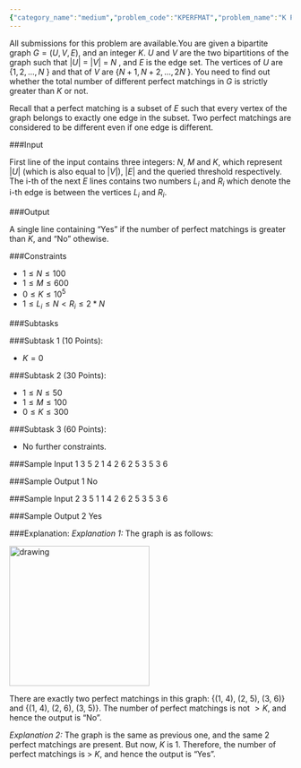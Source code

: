 ```yaml
---
{"category_name":"medium","problem_code":"KPERFMAT","problem_name":"K Perfect Matchings","languages_supported":{"0":"C","1":"CPP14","2":"JAVA","3":"PYTH","4":"PYTH 3.6","5":"PYPY","6":"CS2","7":"PAS fpc","8":"PAS gpc","9":"RUBY","10":"PHP","11":"GO","12":"NODEJS","13":"HASK","14":"rust","15":"SCALA","16":"swift","17":"D","18":"PERL","19":"FORT","20":"WSPC","21":"ADA","22":"CAML","23":"ICK","24":"BF","25":"ASM","26":"CLPS","27":"PRLG","28":"ICON","29":"SCM qobi","30":"PIKE","31":"ST","32":"NICE","33":"LUA","34":"BASH","35":"NEM","36":"LISP sbcl","37":"LISP clisp","38":"SCM guile","39":"JS","40":"ERL","41":"TCL","42":"kotlin","43":"PERL6","44":"TEXT","45":"SCM chicken","46":"PYP3","47":"CLOJ","48":"COB","49":"FS"},"max_timelimit":1,"source_sizelimit":50000,"problem_author":"admin2","problem_tester":null,"date_added":"20-06-2018","tags":{"0":"admin2"},"time":{"view_start_date":1529692200,"submit_start_date":1529692200,"visible_start_date":1529692200,"end_date":1735669800},"is_direct_submittable":false,"layout":"problem"}
---
```

<span class="solution-visible-txt">All submissions for this problem are available.</span>You are given a bipartite graph $G = (U, V , E)$, and an integer $K$. $U$ and $V$ are the two bipartitions of the graph such that |$U$| = |$V$| = $N$ , and $E$ is the edge set. The vertices of $U$ are {$1, 2, . . . , N$ } and that of $V$ are {$N + 1, N + 2, . . . , 2N$ }. You need to find out whether the total number of different perfect matchings in $G$ is strictly greater than $K$ or not.

Recall that a perfect matching is a subset of $E$ such that every vertex of the graph belongs to exactly one edge in the subset. Two perfect matchings are considered to be different even if one edge is different.

###Input

First line of the input contains three integers: $N$, $M$ and $K$, which represent |$U$| (which is also equal to |$V$|), |$E$| and the queried threshold respectively.
The i-th of the next $E$ lines contains two numbers $L_i$ and $R_i$ which denote the i-th edge is between the vertices $L_i$ and $R_i$.

###Output

A single line containing “Yes” if the number of perfect matchings is greater than $K$, and “No” othewise. 

###Constraints
- $1 \leq N \leq 100$
- $1 \leq M \leq 600$
- $0 \leq K \leq 10^5$
- $1 \leq L_i \leq N \lt R_i \leq 2 * N$

###Subtasks

###Subtask 1 (10 Points): 
- $K = 0$

###Subtask 2 (30 Points): 
- $1 \leq N \leq 50$
- $1 \leq M \leq 100$
- $0 \leq K \leq 300$

###Subtask 3 (60 Points):
- No further constraints.

###Sample Input 1
	3 5 2
	1 4
	2 6
	2 5
	3 5
	3 6

###Sample Output 1
	No

###Sample Input 2
	3 5 1
	1 4
	2 6
	2 5
	3 5
	3 6

###Sample Output 2
	Yes

###Explanation:
*Explanation 1:* The graph is as follows:

<img src="https://codechef_shared.s3.amazonaws.com/download/upload/IOITC181/Image1.png" alt="drawing" style="width:250px;"/>

There are exactly two perfect matchings in this graph: {(1, 4), (2, 5), (3, 6)} and {(1, 4), (2, 6), (3, 5)}. The number of perfect matchings is not $\gt K$, and hence the output is “No”.

*Explanation 2:* The graph is the same as previous one, and the same 2 perfect matchings are present. But now, $K$ is 1. Therefore, the number of perfect matchings is > $K$, and hence the output is “Yes”.